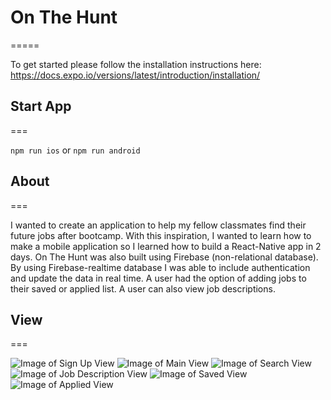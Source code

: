 # On The Hunt
=====

To get started please follow the installation instructions here:
https://docs.expo.io/versions/latest/introduction/installation/

## Start App
===

``npm run ios`` or ``npm run android``

## About
===

I wanted to create an application to help my fellow classmates find their future jobs after bootcamp. With this inspiration, I wanted to learn how to make a mobile application so I learned how to build a React-Native app in 2 days. On The Hunt was also built using Firebase (non-relational database). By using Firebase-realtime database I was able to include authentication and update the data in real time. A user had the option of adding jobs to their saved or applied list. A user can also view job descriptions.

## View
===

![Image of Sign Up View](https://github.com/Amagonzalez27/OnTheHunt/blob/master/assets/signup-view.png?raw=true&h=200)
![Image of Main View](https://github.com/Amagonzalez27/OnTheHunt/blob/master/assets/main-view.png?raw=true&h=200)
![Image of Search View](https://github.com/Amagonzalez27/OnTheHunt/blob/master/assets/search-view.png?raw=true&h=200)
![Image of Job Description View](https://github.com/Amagonzalez27/OnTheHunt/blob/master/assets/job-desc-view.png?raw=true&h=200)
![Image of Saved View](https://github.com/Amagonzalez27/OnTheHunt/blob/master/assets/save-view.png?raw=true&h=200)
![Image of Applied View]()

